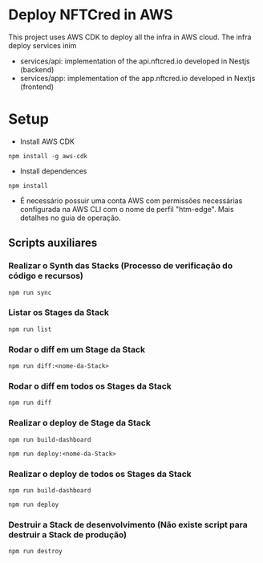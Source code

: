 # Deploy NFTCred in AWS

This project uses AWS CDK to deploy all the infra in AWS cloud. The infra deploy services inim

- services/api: implementation of the api.nftcred.io developed in Nestjs (backend)
- services/app: implementation of the app.nftcred.io developed in Nextjs (frontend)

# Setup

- Install AWS CDK

```console
npm install -g aws-cdk
```

- Install dependences

```console
npm install
```

- É necessário possuir uma conta AWS com permissões necessárias configurada na AWS CLI com o nome de perfil "htm-edge". Mais detalhes no guia de operação.

## Scripts auxiliares

### Realizar o Synth das Stacks (Processo de verificação do código e recursos)

```console
npm run sync
```

### Listar os Stages da Stack

```console
npm run list
```

### Rodar o diff em um Stage da Stack

```console
npm run diff:<nome-da-Stack>
```

### Rodar o diff em todos os Stages da Stack

```console
npm run diff
```

### Realizar o deploy de Stage da Stack

```console
npm run build-dashboard
```

```console
npm run deploy:<nome-da-Stack>
```

### Realizar o deploy de todos os Stages da Stack

```console
npm run build-dashboard
```

```console
npm run deploy
```

### Destruir a Stack de desenvolvimento (Não existe script para destruir a Stack de produção)

```console
npm run destroy
```
